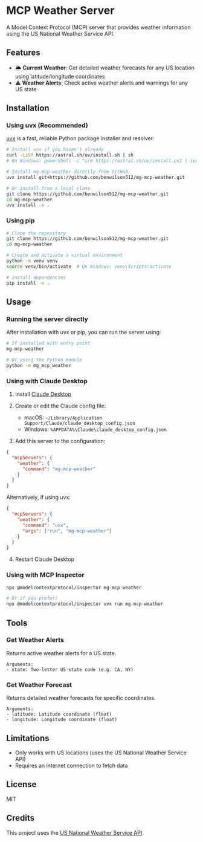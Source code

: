 # MCP Weather Server

A Model Context Protocol (MCP) server that provides weather information using the US National Weather Service API.

## Features

- 🌦️ **Current Weather**: Get detailed weather forecasts for any US location using latitude/longitude coordinates
- ⚠️ **Weather Alerts**: Check active weather alerts and warnings for any US state

## Installation

### Using uvx (Recommended)

[uvx](https://github.com/astral-sh/uv) is a fast, reliable Python package installer and resolver:

```bash
# Install uvx if you haven't already
curl -LsSf https://astral.sh/uv/install.sh | sh
# On Windows: powershell -c "irm https://astral.sh/uv/install.ps1 | iex"

# Install mg-mcp-weather directly from GitHub
uvx install git+https://github.com/benwilson512/mg-mcp-weather.git

# Or install from a local clone
git clone https://github.com/benwilson512/mg-mcp-weather.git
cd mg-mcp-weather
uvx install -e .
```

### Using pip

```bash
# Clone the repository
git clone https://github.com/benwilson512/mg-mcp-weather.git
cd mg-mcp-weather

# Create and activate a virtual environment
python -m venv venv
source venv/bin/activate  # On Windows: venv\Scripts\activate

# Install dependencies
pip install -e .
```

## Usage

### Running the server directly

After installation with uvx or pip, you can run the server using:

```bash
# If installed with entry point
mg-mcp-weather

# Or using the Python module
python -m mg_mcp_weather
```

### Using with Claude Desktop

1. Install [Claude Desktop](https://claude.ai/download)
2. Create or edit the Claude config file:
   - macOS: `~/Library/Application Support/Claude/claude_desktop_config.json`
   - Windows: `%APPDATA%\Claude\claude_desktop_config.json`

3. Add this server to the configuration:

```json
{
  "mcpServers": {
    "weather": {
      "command": "mg-mcp-weather"
    }
  }
}
```

Alternatively, if using uvx:

```json
{
  "mcpServers": {
    "weather": {
      "command": "uvx",
      "args": ["run", "mg-mcp-weather"]
    }
  }
}
```

4. Restart Claude Desktop

### Using with MCP Inspector

```bash
npx @modelcontextprotocol/inspector mg-mcp-weather

# Or if you prefer:
npx @modelcontextprotocol/inspector uvx run mg-mcp-weather
```

## Tools

### Get Weather Alerts

Returns active weather alerts for a US state.

```
Arguments:
- state: Two-letter US state code (e.g. CA, NY)
```

### Get Weather Forecast

Returns detailed weather forecasts for specific coordinates.

```
Arguments:
- latitude: Latitude coordinate (float)
- longitude: Longitude coordinate (float)
```

## Limitations

- Only works with US locations (uses the US National Weather Service API)
- Requires an internet connection to fetch data

## License

MIT

## Credits

This project uses the [US National Weather Service API](https://weather.gov/documentation/services-web-api).
